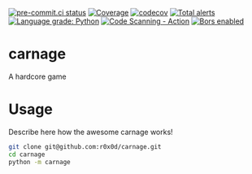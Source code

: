 [![pre-commit.ci status](https://results.pre-commit.ci/badge/github/r0x0d/carnage/main.svg)](https://results.pre-commit.ci/latest/github/r0x0d/carnage/main)
[![Coverage](https://github.com/r0x0d/carnage/actions/workflows/coverage.yml/badge.svg)](https://github.com/r0x0d/carnage/actions/workflows/coverage.yml)
[![codecov](https://codecov.io/gh/r0x0d/carnage/branch/main/graph/badge.svg?token=9IDP4U4E3T)](https://codecov.io/gh/r0x0d/carnage)
[![Total alerts](https://img.shields.io/lgtm/alerts/g/r0x0d/carnage.svg?logo=lgtm&logoWidth=18)](https://lgtm.com/projects/g/r0x0d/carnage/alerts/)
[![Language grade: Python](https://img.shields.io/lgtm/grade/python/g/r0x0d/carnage.svg?logo=lgtm&logoWidth=18)](https://lgtm.com/projects/g/r0x0d/carnage/context:python)
[![Code Scanning - Action](https://github.com/r0x0d/carnage/actions/workflows/codeql.yml/badge.svg)](https://github.com/r0x0d/carnage/actions/workflows/codeql.yml)
[![Bors enabled](https://bors.tech/images/badge_small.svg)](https://app.bors.tech/repositories/55439)

# carnage

A hardcore game

# Usage

Describe here how the awesome carnage works!

```bash
git clone git@github.com:r0x0d/carnage.git
cd carnage
python -m carnage
```
